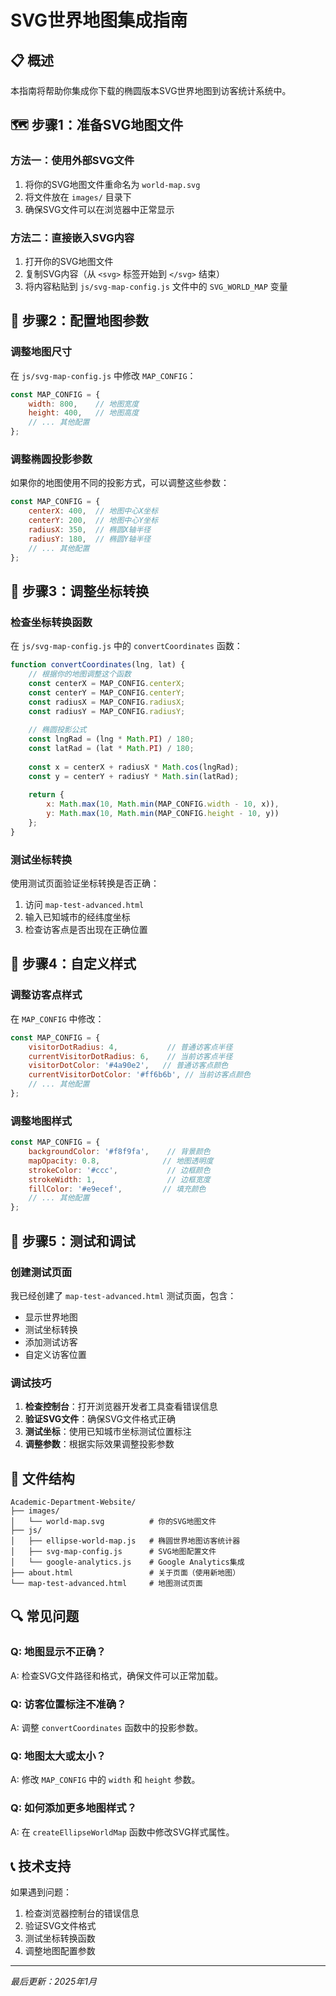 # SVG世界地图集成指南

## 📋 概述

本指南将帮助你集成你下载的椭圆版本SVG世界地图到访客统计系统中。

## 🗺️ 步骤1：准备SVG地图文件

### 方法一：使用外部SVG文件
1. 将你的SVG地图文件重命名为 `world-map.svg`
2. 将文件放在 `images/` 目录下
3. 确保SVG文件可以在浏览器中正常显示

### 方法二：直接嵌入SVG内容
1. 打开你的SVG地图文件
2. 复制SVG内容（从 `<svg>` 标签开始到 `</svg>` 结束）
3. 将内容粘贴到 `js/svg-map-config.js` 文件中的 `SVG_WORLD_MAP` 变量

## 🔧 步骤2：配置地图参数

### 调整地图尺寸
在 `js/svg-map-config.js` 中修改 `MAP_CONFIG`：

```javascript
const MAP_CONFIG = {
    width: 800,    // 地图宽度
    height: 400,   // 地图高度
    // ... 其他配置
};
```

### 调整椭圆投影参数
如果你的地图使用不同的投影方式，可以调整这些参数：

```javascript
const MAP_CONFIG = {
    centerX: 400,  // 地图中心X坐标
    centerY: 200,  // 地图中心Y坐标
    radiusX: 350,  // 椭圆X轴半径
    radiusY: 180,  // 椭圆Y轴半径
    // ... 其他配置
};
```

## 📍 步骤3：调整坐标转换

### 检查坐标转换函数
在 `js/svg-map-config.js` 中的 `convertCoordinates` 函数：

```javascript
function convertCoordinates(lng, lat) {
    // 根据你的地图调整这个函数
    const centerX = MAP_CONFIG.centerX;
    const centerY = MAP_CONFIG.centerY;
    const radiusX = MAP_CONFIG.radiusX;
    const radiusY = MAP_CONFIG.radiusY;
    
    // 椭圆投影公式
    const lngRad = (lng * Math.PI) / 180;
    const latRad = (lat * Math.PI) / 180;
    
    const x = centerX + radiusX * Math.cos(lngRad);
    const y = centerY + radiusY * Math.sin(latRad);
    
    return {
        x: Math.max(10, Math.min(MAP_CONFIG.width - 10, x)),
        y: Math.max(10, Math.min(MAP_CONFIG.height - 10, y))
    };
}
```

### 测试坐标转换
使用测试页面验证坐标转换是否正确：

1. 访问 `map-test-advanced.html`
2. 输入已知城市的经纬度坐标
3. 检查访客点是否出现在正确位置

## 🎨 步骤4：自定义样式

### 调整访客点样式
在 `MAP_CONFIG` 中修改：

```javascript
const MAP_CONFIG = {
    visitorDotRadius: 4,           // 普通访客点半径
    currentVisitorDotRadius: 6,    // 当前访客点半径
    visitorDotColor: '#4a90e2',   // 普通访客点颜色
    currentVisitorDotColor: '#ff6b6b', // 当前访客点颜色
    // ... 其他配置
};
```

### 调整地图样式
```javascript
const MAP_CONFIG = {
    backgroundColor: '#f8f9fa',    // 背景颜色
    mapOpacity: 0.8,              // 地图透明度
    strokeColor: '#ccc',           // 边框颜色
    strokeWidth: 1,                // 边框宽度
    fillColor: '#e9ecef',         // 填充颜色
    // ... 其他配置
};
```

## 🧪 步骤5：测试和调试

### 创建测试页面
我已经创建了 `map-test-advanced.html` 测试页面，包含：

- 显示世界地图
- 测试坐标转换
- 添加测试访客
- 自定义访客位置

### 调试技巧
1. **检查控制台**：打开浏览器开发者工具查看错误信息
2. **验证SVG文件**：确保SVG文件格式正确
3. **测试坐标**：使用已知城市坐标测试位置标注
4. **调整参数**：根据实际效果调整投影参数

## 📁 文件结构

```
Academic-Department-Website/
├── images/
│   └── world-map.svg          # 你的SVG地图文件
├── js/
│   ├── ellipse-world-map.js   # 椭圆世界地图访客统计器
│   ├── svg-map-config.js      # SVG地图配置文件
│   └── google-analytics.js    # Google Analytics集成
├── about.html                 # 关于页面（使用新地图）
└── map-test-advanced.html     # 地图测试页面
```

## 🔍 常见问题

### Q: 地图显示不正确？
A: 检查SVG文件路径和格式，确保文件可以正常加载。

### Q: 访客位置标注不准确？
A: 调整 `convertCoordinates` 函数中的投影参数。

### Q: 地图太大或太小？
A: 修改 `MAP_CONFIG` 中的 `width` 和 `height` 参数。

### Q: 如何添加更多地图样式？
A: 在 `createEllipseWorldMap` 函数中修改SVG样式属性。

## 📞 技术支持

如果遇到问题：
1. 检查浏览器控制台的错误信息
2. 验证SVG文件格式
3. 测试坐标转换函数
4. 调整地图配置参数

---

*最后更新：2025年1月* 